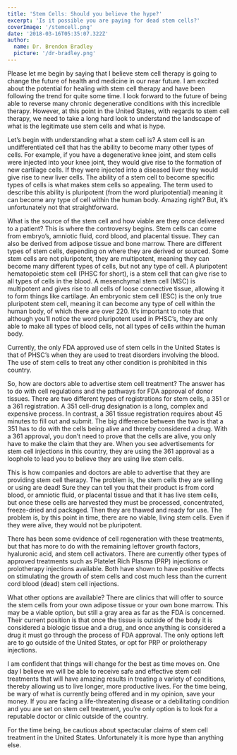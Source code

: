 ```yaml
---
title: 'Stem Cells: Should you believe the hype?'
excerpt: 'Is it possible you are paying for dead stem cells?'
coverImage: '/stemcell.png'
date: '2018-03-16T05:35:07.322Z'
author:
  name: Dr. Brendon Bradley
  picture: '/dr-bradley.png'
---
```


Please let me begin by saying that I believe stem cell therapy is going to change the future of health and medicine in our near future. I am excited about the potential for healing with stem cell therapy and have been following the trend for quite some time. I look forward to the future of being able to reverse many chronic degenerative conditions with this incredible therapy. However, at this point in the United States, with regards to stem cell therapy, we need to take a long hard look to understand the landscape of what is the legitimate use stem cells and what is hype.

Let’s begin with understanding what a stem cell is? A stem cell is an undifferentiated cell that has the ability to become many other types of cells. For example, if you have a degenerative knee joint, and stem cells were injected into your knee joint, they would give rise to the formation of new cartilage cells. If they were injected into a diseased liver they would give rise to new liver cells. The ability of a stem cell to become specific types of cells is what makes stem cells so appealing. The term used to describe this ability is pluripotent (from the word pluripotential) meaning it can become any type of cell within the human body.  Amazing right? But, it’s unfortunately not that straightforward.

What is the source of the stem cell and how viable are they once delivered to a patient?  This is where the controversy begins. Stem cells can come from embryo’s, amniotic fluid, cord blood, and placental tissue. They can also be derived from adipose tissue and bone marrow. There are different types of stem cells, depending on where they are derived or sourced. Some stem cells are not pluripotent,  they are multipotent, meaning they can become many different types of cells, but not any type of cell. A pluripotent hematopoietic stem cell (PHSC for short), is a stem cell that can give rise to all types of cells in the blood. A mesenchymal stem cell (MSC) is multipotent and gives rise to all cells of loose connective tissue, allowing it to form things like cartilage. An embryonic stem cell (ESC) is the only true pluripotent stem cell, meaning it can become any type of cell within the human body, of which there are over 220. It’s important to note that although you’ll notice the word pluripotent used in PHSC’s, they are only able to make all types of blood cells, not all types of cells within the human body.

Currently, the only FDA approved use of stem cells in the United States is that of PHSC’s when they are used to treat disorders involving the blood. The use of stem cells to treat any other condition is prohibited in this country.

So, how are doctors able to advertise stem cell treatment? The answer has to do with cell regulations and the pathways for FDA approval of donor tissues. There are two different types of registrations for stem cells, a 351 or a 361 registration. A 351 cell-drug designation is a long, complex and expensive process. In contrast, a 361 tissue registration requires about 45 minutes to fill out and submit. The big difference between the two is that a 351 has to do with the cells being alive and thereby considered a drug. With a 361 approval, you don’t need to prove that the cells are alive, you only have to make the claim that they are. When you see advertisements for stem cell injections in this country, they are using the 361 approval as a loophole to lead you to believe they are using live stem cells.

This is how companies and doctors are able to advertise that they are providing stem cell therapy. The problem is, the stem cells they are selling or using are dead! Sure they can tell you that their product is from cord blood, or amniotic fluid, or placental tissue and that it has live stem cells, but once these cells are harvested they must be processed, concentrated, freeze-dried and packaged. Then they are thawed and ready for use. The problem is, by this point in time, there are no viable, living stem cells. Even if they were alive, they would not be pluripotent.

There has been some evidence of cell regeneration with these treatments, but that has more to do with the remaining leftover growth factors, hyaluronic acid, and stem cell activators. There are currently other types of approved treatments such as Platelet Rich Plasma (PRP) injections or prolotherapy injections available. Both have shown to have positive effects on stimulating the growth of stem cells and cost much less than the current cord blood (dead) stem cell injections.

What other options are available? There are clinics that will offer to source the stem cells from your own adipose tissue or your own bone marrow. This may be a viable option, but still a gray area as far as the FDA is concerned. Their current position is that once the tissue is outside of the body it is considered a biologic tissue and a drug, and once anything is considered a drug it must go through the process of FDA approval. The only options left are to go outside of the United States, or opt for PRP or prolotherapy injections.

I am confident that things will change for the best as time moves on. One day I believe we will be able to receive safe and effective stem cell treatments that will have amazing results in treating a variety of conditions, thereby allowing us to live longer, more productive lives. For the time being, be wary of what is currently being offered and in my opinion, save your money. If you are facing a life-threatening disease or a debilitating condition and you are set on stem cell treatment, you’re only option is to look for a reputable doctor or clinic outside of the country.

For the time being, be cautious about spectacular claims of stem cell treatment in the United States. Unfortunately it is more hype than anything else.
